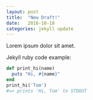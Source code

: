 ```yaml
---
layout: post
title:  "New Draft!"
date:   2016-10-18
categories: jekyll update
---
```


Lorem ipsum dolor sit amet.

Jekyll ruby code example:

~~~ ruby linenos
def print_hi(name)
  puts "Hi, #{name}"
end
print_hi('Tom')
#=> prints 'Hi, Tom' to STDOUT
~~~

